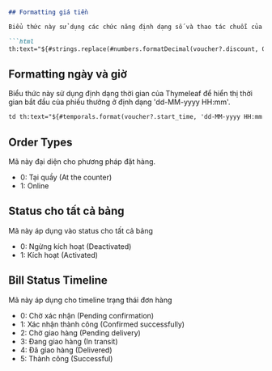 
```markdown

## Formatting giá tiền

Biểu thức này sử dụng các chức năng định dạng số và thao tác chuỗi của Thymeleaf để hiển thị phiếu giảm giá bằng Đồng Việt Nam (VND), loại bỏ mọi dấu '.00'.

```html
th:text="${#strings.replace(#numbers.formatDecimal(voucher?.discount, 0, 'COMMA', 2, 'POINT'), '.00', '')} + ' VNĐ'"
```

## Formatting ngày và giờ

Biểu thức này sử dụng định dạng thời gian của Thymeleaf để hiển thị thời gian bắt đầu của phiếu thưởng ở định dạng 'dd-MM-yyyy HH:mm'.

```html
td th:text="${#temporals.format(voucher?.start_time, 'dd-MM-yyyy HH:mm')}"
```

## Order Types

Mã này đại diện cho phương pháp đặt hàng.

- 0: Tại quầy (At the counter)
- 1: Online

## Status cho tất cả bảng

Mã này áp dụng vào status cho tất cả bảng

- 0: Ngừng kích hoạt (Deactivated)
- 1: Kích hoạt (Activated)

## Bill Status Timeline

Mã này áp dụng cho timeline trạng thái đơn hàng

- 0: Chờ xác nhận (Pending confirmation)
- 1: Xác nhận thành công (Confirmed successfully)
- 2: Chờ giao hàng (Pending delivery)
- 3: Đang giao hàng (In transit)
- 4: Đã giao hàng (Delivered)
- 5: Thành công (Successful)
